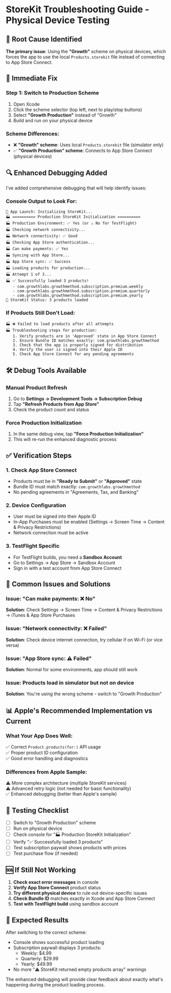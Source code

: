 # StoreKit Troubleshooting Guide - Physical Device Testing

## 🎯 Root Cause Identified

**The primary issue**: Using the **"Growth"** scheme on physical devices, which forces the app to use the local `Products.storekit` file instead of connecting to App Store Connect.

## 🚀 Immediate Fix

### Step 1: Switch to Production Scheme
1. Open Xcode
2. Click the scheme selector (top left, next to play/stop buttons)
3. Select **"Growth Production"** instead of "Growth"
4. Build and run on your physical device

### Scheme Differences:
- ❌ **"Growth" scheme**: Uses local `Products.storekit` file (simulator only)
- ✅ **"Growth Production" scheme**: Connects to App Store Connect (physical devices)

## 🔍 Enhanced Debugging Added

I've added comprehensive debugging that will help identify issues:

### Console Output to Look For:
```
🚀 App Launch: Initializing StoreKit...
🏭 ========== Production StoreKit Initialization ==========
🏭 Production Environment: ✅ Yes (or ⚠️ No for TestFlight)
🏭 Checking network connectivity...
🏭 Network connectivity: ✅ Good
🏭 Checking App Store authentication...
🏭 Can make payments: ✅ Yes
🏭 Syncing with App Store...
🏭 App Store sync: ✅ Success
🏭 Loading products for production...
🏭 Attempt 1 of 3...
🏭 ✅ Successfully loaded 3 products!
   - com.growthlabs.growthmethod.subscription.premium.weekly
   - com.growthlabs.growthmethod.subscription.premium.quarterly
   - com.growthlabs.growthmethod.subscription.premium.yearly
📱 StoreKit Status: 3 products loaded
```

### If Products Still Don't Load:
```
🏭 ❌ Failed to load products after all attempts
🏭 Troubleshooting steps for production:
   1. Verify products are in 'Approved' state in App Store Connect
   2. Ensure Bundle ID matches exactly: com.growthlabs.growthmethod
   3. Check that the app is properly signed for distribution
   4. Verify the user is signed into their Apple ID
   5. Check App Store Connect for any pending agreements
```

## 🛠 Debug Tools Available

### Manual Product Refresh
1. Go to **Settings → Development Tools → Subscription Debug**
2. Tap **"Refresh Products from App Store"**
3. Check the product count and status

### Force Production Initialization
1. In the same debug view, tap **"Force Production Initialization"**
2. This will re-run the enhanced diagnostic process

## ✅ Verification Steps

### 1. Check App Store Connect
- Products must be in **"Ready to Submit"** or **"Approved"** state
- Bundle ID must match exactly: `com.growthlabs.growthmethod`
- No pending agreements in "Agreements, Tax, and Banking"

### 2. Device Configuration
- User must be signed into their Apple ID
- In-App Purchases must be enabled (Settings → Screen Time → Content & Privacy Restrictions)
- Network connection must be active

### 3. TestFlight Specific
- For TestFlight builds, you need a **Sandbox Account**
- Go to Settings → App Store → Sandbox Account
- Sign in with a test account from App Store Connect

## 🔧 Common Issues and Solutions

### Issue: "Can make payments: ❌ No"
**Solution**: Check Settings → Screen Time → Content & Privacy Restrictions → iTunes & App Store Purchases

### Issue: "Network connectivity: ❌ Failed"
**Solution**: Check device internet connection, try cellular if on Wi-Fi (or vice versa)

### Issue: "App Store sync: ⚠️ Failed"
**Solution**: Normal for some environments, app should still work

### Issue: Products load in simulator but not on device
**Solution**: You're using the wrong scheme - switch to "Growth Production"

## 📊 Apple's Recommended Implementation vs Current

### What Your App Does Well:
✅ Correct `Product.products(for:)` API usage  
✅ Proper product ID configuration  
✅ Good error handling and diagnostics  

### Differences from Apple Sample:
⚠️ More complex architecture (multiple StoreKit services)  
⚠️ Advanced retry logic (not needed for basic functionality)  
✅ Enhanced debugging (better than Apple's sample)  

## 🎯 Testing Checklist

- [ ] Switch to "Growth Production" scheme
- [ ] Run on physical device
- [ ] Check console for "🏭 Production StoreKit Initialization"
- [ ] Verify "✅ Successfully loaded 3 products"
- [ ] Test subscription paywall shows products with prices
- [ ] Test purchase flow (if needed)

## 🆘 If Still Not Working

1. **Check exact error messages** in console
2. **Verify App Store Connect** product status
3. **Try different physical device** to rule out device-specific issues
4. **Check Bundle ID** matches exactly in Xcode and App Store Connect
5. **Test with TestFlight build** using sandbox account

## 📱 Expected Results

After switching to the correct scheme:
- Console shows successful product loading
- Subscription paywall displays 3 products:
  - Weekly: $4.99
  - Quarterly: $29.99  
  - Yearly: $49.99
- No more "⚠️ StoreKit returned empty products array" warnings

The enhanced debugging will provide clear feedback about exactly what's happening during the product loading process.